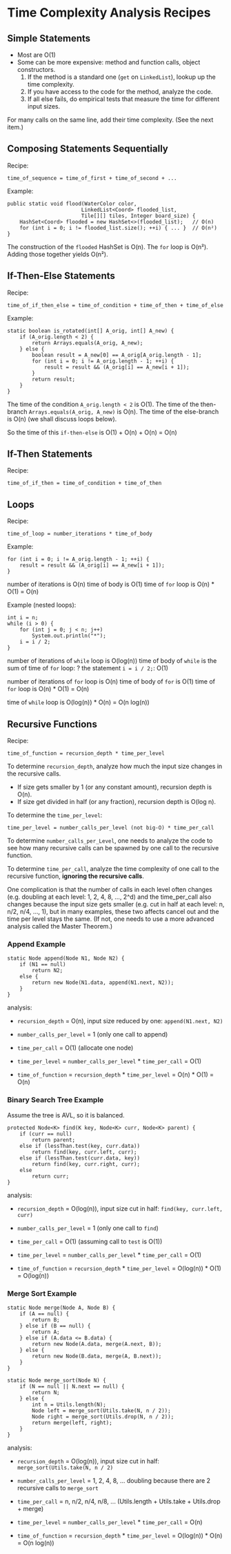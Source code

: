 # Time Complexity Analysis Recipes

## Simple Statements

* Most are O(1)
* Some can be more expensive: method and function calls, object constructors.
    1. If the method is a standard one (`get` on `LinkedList`), lookup up the
      time complexity.
    2. If you have access to the code for the method, analyze the code.
    3. If all else fails, do empirical tests that measure the time for
      different input sizes.

For many calls on the same line, add their time complexity. (See the next item.)

## Composing Statements Sequentially

Recipe:

    time_of_sequence = time_of_first + time_of_second + ...

Example:

    public static void flood(WaterColor color,
                            LinkedList<Coord> flooded_list,
                            Tile[][] tiles, Integer board_size) {
        HashSet<Coord> flooded = new HashSet<>(flooded_list);   // O(n)
        for (int i = 0; i != flooded_list.size(); ++i) { ... }  // O(n²)
    }

The construction of the `flooded` HashSet is O(n).
The `for` loop is O(n²).
Adding those together yields O(n²).


## If-Then-Else Statements

Recipe:

    time_of_if_then_else = time_of_condition + time_of_then + time_of_else

Example:

    static boolean is_rotated(int[] A_orig, int[] A_new) {
        if (A_orig.length < 2) {
            return Arrays.equals(A_orig, A_new);
        } else {
            boolean result = A_new[0] == A_orig[A_orig.length - 1];
            for (int i = 0; i != A_orig.length - 1; ++i) {
                result = result && (A_orig[i] == A_new[i + 1]);
            }
            return result;
        }
    }

The time of the condition `A_orig.length < 2` is O(1).
The time of the then-branch `Arrays.equals(A_orig, A_new)` is O(n).
The time of the else-branch is O(n) (we shall discuss loops below).

So the time of this `if-then-else` is O(1) + O(n) + O(n) = O(n)

## If-Then Statements

Recipe:

    time_of_if_then = time_of_condition + time_of_then

## Loops

Recipe:

    time_of_loop = number_iterations * time_of_body

Example:

    for (int i = 0; i != A_orig.length - 1; ++i) {
        result = result && (A_orig[i] == A_new[i + 1]);
    }

number of iterations is O(n)
time of body is O(1)
time of `for` loop is O(n) * O(1) = O(n)

Example (nested loops):

    int i = n;
    while (i > 0) {
        for (int j = 0; j < n; j++)
            System.out.println("*");
        i = i / 2;
    }

number of iterations of `while` loop is O(log(n))
time of body of `while` is the sum of
  time of `for` loop: ?
  the statement `i = i / 2;`: O(1)

number of iterations of `for` loop is O(n)
time of body of `for` is O(1)
time of `for` loop is O(n) * O(1) = O(n)

time of `while` loop is O(log(n)) * O(n) = O(n log(n))


## Recursive Functions

Recipe:

    time_of_function = recursion_depth * time_per_level

To determine `recursion_depth`, analyze how much the input size changes
in the recursive calls.
* If size gets smaller by 1 (or any constant amount), recursion depth is O(n).
* If size get divided in half (or any fraction), recursion depth is O(log n).

To determine the `time_per_level`:

    time_per_level = number_calls_per_level (not big-O) * time_per_call

To determine `number_calls_per_Level`, one needs to analyze the code
to see how many recursive calls can be spawned by one call to the
recursive function.

To determine `time_per_call`, analyze the time complexity of one call
to the recursive function, **ignoring the recursive calls**.

One complication is that the number of calls in each level often
changes (e.g. doubling at each level: 1, 2, 4, 8, ..., 2^d) and
the time_per_call also changes because the input size gets smaller
(e.g. cut in half at each level: n, n/2, n/4, ..., 1),
but in many examples, these two affects cancel out and the
time per level stays the same. (If not, one needs to use a more
advanced analysis called the Master Theorem.)

### Append Example

    static Node append(Node N1, Node N2) {
        if (N1 == null)
            return N2;
        else {
            return new Node(N1.data, append(N1.next, N2));
        }
    }

analysis:

* `recursion_depth` = O(n), input size reduced by one: `append(N1.next, N2)`

* `number_calls_per_level` = 1 (only one call to append)
    
* `time_per_call` = O(1)  (allocate one node)

* `time_per_level` = `number_calls_per_level` * `time_per_call` = O(1)

* `time_of_function` = `recursion_depth` * `time_per_level` = O(n) * O(1) = O(n)

### Binary Search Tree Example

Assume the tree is AVL, so it is balanced.

    protected Node<K> find(K key, Node<K> curr, Node<K> parent) {
        if (curr == null)
            return parent;
        else if (lessThan.test(key, curr.data))
            return find(key, curr.left, curr);
        else if (lessThan.test(curr.data, key))
            return find(key, curr.right, curr);
        else
            return curr;
    }

analysis:

* `recursion_depth` = O(log(n)), input size cut in half:
   `find(key, curr.left, curr)`

* `number_calls_per_level` = 1 (only one call to `find`)
    
* `time_per_call` = O(1)  (assuming call to `test` is O(1))

* `time_per_level` = `number_calls_per_level` * `time_per_call` = O(1)

* `time_of_function` = `recursion_depth` * `time_per_level` 
   = O(log(n)) * O(1) = O(log(n))

### Merge Sort Example

    static Node merge(Node A, Node B) {
        if (A == null) {
            return B;
        } else if (B == null) {
            return A;
        } else if (A.data <= B.data) {
            return new Node(A.data, merge(A.next, B));
        } else {
            return new Node(B.data, merge(A, B.next));
        }
    }

    static Node merge_sort(Node N) {
        if (N == null || N.next == null) {
            return N;
        } else {
            int n = Utils.length(N);
            Node left = merge_sort(Utils.take(N, n / 2));
            Node right = merge_sort(Utils.drop(N, n / 2));
            return merge(left, right);
        }
    }

analysis:

* `recursion_depth` = O(log(n)), input size cut in half:
   `merge_sort(Utils.take(N, n / 2)`

* `number_calls_per_level` = 1, 2, 4, 8, ... 
   doubling because there are 2 recursive calls to `merge_sort`
    
* `time_per_call` = n, n/2, n/4, n/8, ...
    (Utils.length + Utils.take + Utils.drop + merge)

* `time_per_level` = `number_calls_per_level` * `time_per_call` = O(n)

* `time_of_function` = `recursion_depth` * `time_per_level` 
   = O(log(n)) * O(n) = O(n log(n))
